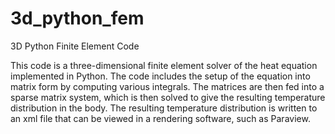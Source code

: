 # 3d_python_fem
3D Python Finite Element Code

This code is a three-dimensional finite element solver of the heat equation implemented in Python. The code includes the setup of the equation into matrix form by computing various integrals. The matrices are then fed into a sparse matrix system, which is then solved to give the resulting temperature distribution in the body. The resulting temperature distribution is written to an xml file that can be viewed in a rendering software, such as Paraview.
